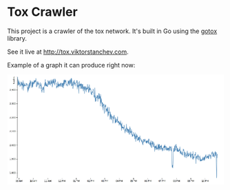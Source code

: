 # Tox Crawler

This project is a crawler of the tox network. It's built in Go using the [gotox](https://github.com/vikstrous/gotox) library.

See it live at http://tox.viktorstanchev.com.

Example of a graph it can produce right now:

![screenshot](https://raw.githubusercontent.com/vikstrous/tox-crawler/master/screenshot.png)
